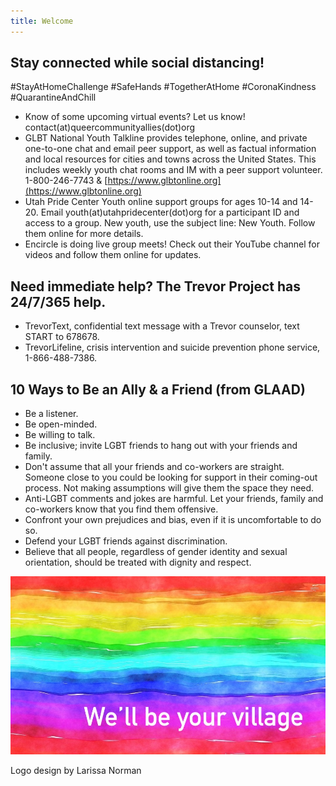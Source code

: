 ```yaml
---
title: Welcome
---
```



## Stay connected while social distancing! 

#StayAtHomeChallenge #SafeHands #TogetherAtHome #CoronaKindness #QuarantineAndChill 

- Know of some upcoming virtual events? Let us know! contact(at)queercommunityallies(dot)org 
- GLBT National Youth Talkline provides telephone, online, and private one-to-one chat and email peer support, as well as factual information and local resources for cities and towns across the United States. This includes weekly youth chat rooms and IM with a peer support volunteer. 1-800-246-7743 & [https://www.glbtonline.org](https://www.glbtonline.org) 
- Utah Pride Center Youth online support groups for ages 10-14 and 14-20. Email youth(at)utahpridecenter(dot)org for a participant ID and access to a group. New youth, use the subject line: New Youth. Follow them online for more details. 
- Encircle is doing live group meets! Check out their YouTube channel for videos and follow them online for updates. 

## Need immediate help? The Trevor Project has 24/7/365 help. 

- TrevorText, confidential text message with a Trevor counselor, text START to 678678. 
- TrevorLifeline, crisis intervention and suicide prevention phone service, 1-866-488-7386.


## 10 Ways to Be an Ally & a Friend (from GLAAD)  

- Be a listener.
- Be open-minded.
- Be willing to talk.
- Be inclusive; invite LGBT friends to hang out with your friends and family.
- Don't assume that all your friends and co-workers are straight. Someone close to you could be looking for support in their coming-out process. Not making assumptions will give them the space they need.
- Anti-LGBT comments and jokes are harmful. Let your friends, family and co-workers know that you find them offensive.
- Confront your own prejudices and bias, even if it is uncomfortable to do so.
- Defend your LGBT friends against discrimination.
- Believe that all people, regardless of gender identity and sexual orientation, should be treated with dignity and respect.


![we'll be your village](files/rainbow-banner.jpeg)

Logo design by Larissa Norman
